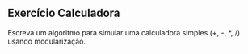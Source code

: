 ## Exercício Calculadora
Escreva um algoritmo para simular uma calculadora simples (+, -, *, /) usando modularização.